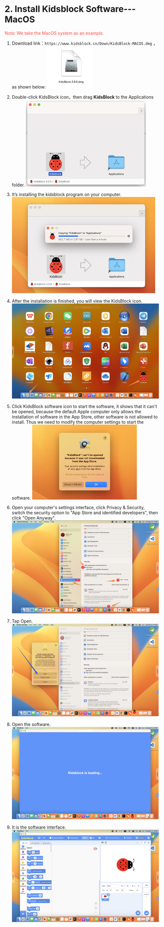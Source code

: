 # 2. Install Kidsblock Software---MacOS
<span style="color: rgb(255, 76, 65);">Note: We take the MacOS system as an example.</span>

1. Download link：`https://www.kidsblock.cn/Down/KidsBlock-MACOS.dmg` ，as shown below:
![Img](./media/132.png)

2. Double-click KidsBlock icon，then drag **KidsBlock** to the Applications folder.
![Img](./media/133.png)

3. It’s installing the kidsblock program on your computer.
![Img](./media/134.png)

4. After the installation is finished, you will view the KidsBlock icon.
![Img](./media/a.png)

5. Click KidsBlock software icon to start the software, it shows that it can't be opened, because the default Apple computer only allows the installation of software in the App Store, other software is not allowed to install. Thus we need to modify the computer settings to start the software.
![Img](./media/ab.png)

6. Open your computer's settings interface, click Privacy & Security, switch the security option to "App Store and identified developers", then click "Open Anyway".
![Img](./media/abc.png)

7. Tap Open.
![Img](./media/abcd.png)

8. Open the software.
![Img](./media/abcde.png)

9. It is the software interface.
![Img](./media/abcdef.png)



